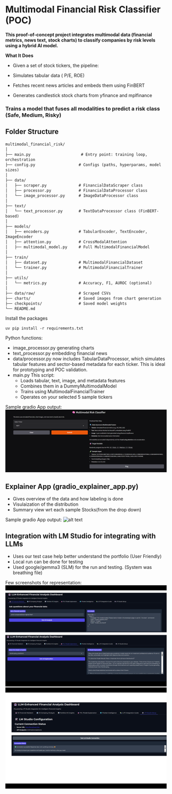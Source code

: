 # Multimodal Financial Risk Classifier (POC)
**This proof-of-concept project integrates multimodal data (financial metrics, news text, stock charts) to classify companies by risk levels using a hybrid AI model.**

**What It Does**
* Given a set of stock tickers, the pipeline:

* Simulates tabular data ( P/E, ROE)

* Fetches recent news articles and embeds them using FinBERT

*  Generates candlestick stock charts from yfinance and mplfinance

### Trains a model that fuses all modalities to predict a risk class (Safe, Medium, Risky)

## Folder Structure
```
multimodal_financial_risk/
│
├── main.py                      # Entry point: training loop, orchestration
├── config.py                   # Configs (paths, hyperparams, model sizes)
│
├── data/
│   ├── scraper.py              # FinancialDataScraper class
│   ├── processor.py            # FinancialDataProcessor class
│   └── image_processor.py      # ImageDataProcessor class
│
├── text/
│   └── text_processor.py       # TextDataProcessor class (FinBERT-based)
│
├── models/
│   ├── encoders.py             # TabularEncoder, TextEncoder, ImageEncoder
│   ├── attention.py            # CrossModalAttention
│   ├── multimodal_model.py     # Full MultimodalFinancialModel
│
├── train/
│   ├── dataset.py              # MultimodalFinancialDataset
│   └── trainer.py              # MultimodalFinancialTrainer
│
├── utils/
│   └── metrics.py              # Accuracy, F1, AUROC (optional)
│
├── data/raw/                   # Scraped CSVs
├── charts/                     # Saved images from chart generation
├── checkpoints/                # Saved model weights
└── README.md
```

Install the packages
```
uv pip install -r requirements.txt
```

Python functions:
* image_processor.py generating charts
* text_processor.py embedding financial news
* data/processor.py now includes TabularDataProcessor, which simulates tabular features and sector-based metadata for each ticker. This is ideal for prototyping and POC validation.
* main.py This script:
    - Loads tabular, text, image, and metadata features
    - Combines them in a DummyMultimodalModel
    - Trains using MultimodalFinancialTrainer
    - Operates on your selected 5 sample tickers


Sample gradio App output:
![alt text](/images/image.png)


## Explainer App (gradio_explainer_app.py)
- Gives overview of the data and how labeling is done
- Visulaization of the distribution
- Summary view wrt each sample Stocks(from the drop down)


Sample gradio App output:
![alt text](/images/image_2.pngage.png)

## Integration with LM Studio for integrating with LLMs

- Uses our test case help better understand the portfolio (User Friendly)
- Local run can be done for testing
- Used google/gemma3 (SLM) for the run and testing. (System was breathing file)

Few screenshots for representation:
![alt text](/images/image_llmapp1.png)
![alt text](/images/image_llmapp2.png)


